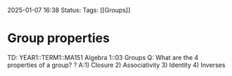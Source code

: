 2025-01-07 16:38
Status: 
Tags: [[Groups]]
# Group properties

TD: YEAR1::TERM1::MA151 Algebra 1::03 Groups
Q: What are the 4 properties of a group?
?
A:1) Closure
2) Associativity
3) Identity
4) Inverses
<!--ID: 1736268469858-->
